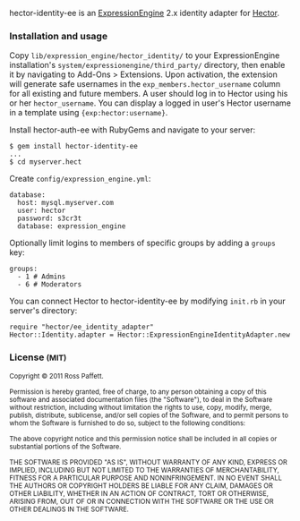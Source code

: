 hector-identity-ee is an [ExpressionEngine](http://expressionengine.com/) 2.x identity adapter for [Hector](http://github.com/sstephenson/hector).

### Installation and usage

Copy `lib/expression_engine/hector_identity/` to your ExpressionEngine installation's `system/expressionengine/third_party/` directory, then enable it by navigating to Add-Ons > Extensions. Upon activation, the extension will generate safe usernames in the `exp_members.hector_username` column for all existing and future members. A user should log in to Hector using his or her `hector_username`. You can display a logged in user's Hector username in a template using `{exp:hector:username}`.

Install hector-auth-ee with RubyGems and navigate to your server:

    $ gem install hector-identity-ee
    ...
    $ cd myserver.hect

Create `config/expression_engine.yml`:

    database:
      host: mysql.myserver.com
      user: hector
      password: s3cr3t
      database: expression_engine

Optionally limit logins to members of specific groups by adding a `groups` key:

    groups:
      - 1 # Admins
      - 6 # Moderators

You can connect Hector to hector-identity-ee by modifying `init.rb` in your server's directory:

    require "hector/ee_identity_adapter"
    Hector::Identity.adapter = Hector::ExpressionEngineIdentityAdapter.new

### License <small>(MIT)</small>

<small>Copyright © 2011 Ross Paffett.</small>

<small>Permission is hereby granted, free of charge, to any person obtaining a copy of this software and associated documentation files (the "Software"), to deal in the Software without restriction, including without limitation the rights to use, copy, modify, merge, publish, distribute, sublicense, and/or sell copies of the Software, and to permit persons to whom the Software is furnished to do so, subject to the following conditions:</small>

<small>The above copyright notice and this permission notice shall be included in all copies or substantial portions of the Software.</small>

<small>THE SOFTWARE IS PROVIDED "AS IS", WITHOUT WARRANTY OF ANY KIND, EXPRESS OR IMPLIED, INCLUDING BUT NOT LIMITED TO THE WARRANTIES OF MERCHANTABILITY, FITNESS FOR A PARTICULAR PURPOSE AND NONINFRINGEMENT. IN NO EVENT SHALL THE AUTHORS OR COPYRIGHT HOLDERS BE LIABLE FOR ANY CLAIM, DAMAGES OR OTHER LIABILITY, WHETHER IN AN ACTION OF CONTRACT, TORT OR OTHERWISE, ARISING FROM, OUT OF OR IN CONNECTION WITH THE SOFTWARE OR THE USE OR OTHER DEALINGS IN THE SOFTWARE.</small>
